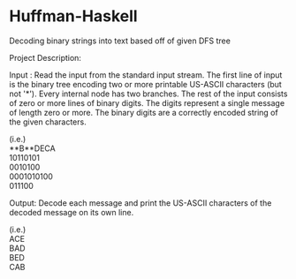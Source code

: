 # Huffman-Haskell
Decoding binary strings into text based off of given DFS tree

Project Description:

Input :
Read the input from the standard input stream. The first line of input is the binary tree encoding two or more printable
US-ASCII characters (but not '*'). Every internal node has two branches. The rest of the input consists of zero or more lines 
of binary digits. The digits represent a single message of length zero or more. The binary digits are a correctly encoded string
of the given characters.

(i.e.)\
\*\*B\*\*DECA\
10110101\
0010100\
0001010100\
011100


Output:
Decode each message and print the US-ASCII characters of the decoded message on its own line.

(i.e.)\
ACE\
BAD\
BED\
CAB

